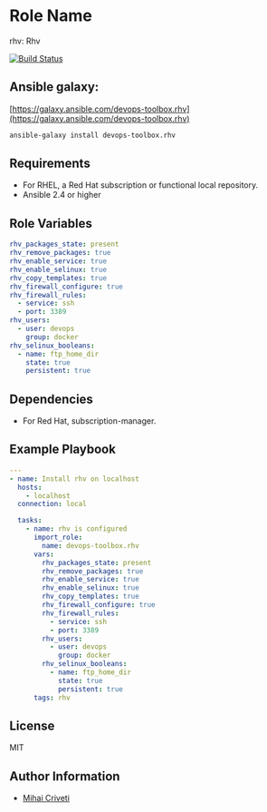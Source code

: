 Role Name
=========

rhv: Rhv

[![Build Status](https://travis-ci.org/cmihai-ansible/rhv.svg?branch=master)](https://travis-ci.org/cmihai-ansible/rhv)

Ansible galaxy:
---------------

[https://galaxy.ansible.com/devops-toolbox.rhv](https://galaxy.ansible.com/devops-toolbox.rhv)

```bash
ansible-galaxy install devops-toolbox.rhv
```

Requirements
------------

- For RHEL, a Red Hat subscription or functional local repository.
- Ansible 2.4 or higher

Role Variables
--------------

```yaml
rhv_packages_state: present
rhv_remove_packages: true
rhv_enable_service: true
rhv_enable_selinux: true
rhv_copy_templates: true
rhv_firewall_configure: true
rhv_firewall_rules:
  - service: ssh
  - port: 3389
rhv_users:
  - user: devops
    group: docker
rhv_selinux_booleans:
  - name: ftp_home_dir
    state: true
    persistent: true
```

Dependencies
------------

- For Red Hat, subscription-manager.

Example Playbook
----------------

```yaml
---
- name: Install rhv on localhost
  hosts:
    - localhost
  connection: local

  tasks:
    - name: rhv is configured
      import_role:
        name: devops-toolbox.rhv
      vars:
        rhv_packages_state: present
        rhv_remove_packages: true
        rhv_enable_service: true
        rhv_enable_selinux: true
        rhv_copy_templates: true
        rhv_firewall_configure: true
        rhv_firewall_rules:
          - service: ssh
          - port: 3389
        rhv_users:
          - user: devops
            group: docker
        rhv_selinux_booleans:
          - name: ftp_home_dir
            state: true
            persistent: true
      tags: rhv
```

License
-------

MIT

Author Information
------------------

- [Mihai Criveti](https://www.linkedin.com/in/devops-toolbox.)
